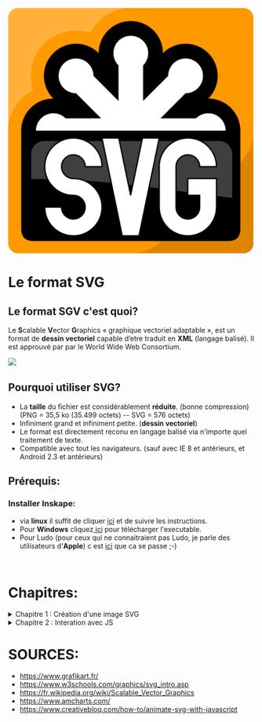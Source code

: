 
<img src="logosvg.png" style="width: 500px;"/>

# Le format SVG


## Le format SGV c'est quoi?

Le **S**calable  **V**ector  **G**raphics « graphique vectoriel adaptable », est un format de **dessin vectoriel** capable d’etre traduit en **XML** (langage balisé). Il est approuvé par par le World Wide Web Consortium.

<img src="https://upload.wikimedia.org/wikipedia/commons/c/c6/Bezier_forth_anim.gif" style="width: 700px;"/>

## Pourquoi utiliser SVG? ##

* La **taille** du fichier est considérablement **réduite**. (bonne compression) (PNG = 35,5 ko (35.499 octets) -- SVG = 576 octets)
* Infiniment grand et infiniment petite. (**dessin vectoriel**)
* Le format est directement reconu en langage balisé via n'importe quel traitement de texte.
* Compatible avec tout les navigateurs. (sauf avec IE 8 et antérieurs, et Android 2.3 et antérieurs)

## Prérequis: ##

### Installer Inskape:

* via **linux** il suffit de cliquer <a href="apt://inkscape"> ici</a> et de suivre les instructions.
* Pour **Windows** cliquez<a href="https://inkscape.org/fr/release/0.92.3/windows/64-bit/exe/dl/" target="_blank"> ici</a> pour télécharger l'executable.
* Pour Ludo (pour ceux qui ne connaitraient pas Ludo, je parle des utilisateurs d'**Apple**) c est <a href="" target="_blank">ici</a> que ca se passe ;-)

<br>

# Chapitres:

<details> 
  <summary>Chapitre 1 : Création d'une image SVG </summary>

## Comment ca marche?

Télécharger un fichier SVG sur le net, [vive google](www.google.fr), ou encore mieux en créer une avec un logociel de dessin vectoriel comme [Illustrator](www.adobe.com) (coute une fortune) ou [Inskape](www.inskape.com) qui est plutot sympa et surtout open source.

[<img src="p1.png" style="width: 700px;"/>](p1.png)

## L'interface Inskape:

Voici les outils dont vous aurrez besoin pour éffectuer ce tuto:

[<img src="interface-inkscape.png" style="width: 700px;"/>](interface-inkscape.png)

1. Selectionner et transformer des objets.
2. Créer des rectangles et des carrés.
3. Créer des cercles.
4. Créer des polygones.
5. Editer les couleurs et les contours des objets.

## Amusez-vous:

* Dessine un cercle, ajoute lui une couleur de fond et une bordure.
* Dessine un carré.
* Un rectangle.
* t un triangle.


[<img src="inkscape-formes.png" style="width: 700px;"/>](inkscape-formes.png)

## Optimiser le code:

Meme si le code SVG est deja tres bien optimisé à la base, il est possible de l'optimiser encore plus.
En fonction du logiciel utilisé pour generer le fichier il y a généralement un **DOCTYPE** , des **annotations** et d'autre chose qui sont inutile. Il existe des outils comme [SVGO](#) de Node JS. 

[<img src="p3.png" style="width: 700px;"/>](https://www.youtube.com/watch?v=iVzW3XuOm7E&feature=youtu.be)

## Prendre le controle avec CSS:

Pour l'exemple j'ai créé un fichier SVG tres simple, deux élément: une ellipse bleu sous un rectangle vert, les deux ont un contoure de 5 pixel noir.

<img src="p6.png" style="width: 700px;"/>

Si on devait refaire plus ou moins la meme chose avec du html et du css voila comment on s y prendrait:

<img src="p4.png" style="width: 700px;"/>

C est maintenant qu'on va parler du code SVG et de ses balise native.
dans mon exemple on retrouve ces balise: 

* **< xml >** : parametre xml (version, UTF-8, etc..)
* **< svg >** : parametre svg ( une sorte de HTML)
* **< g >** : représente la div qui contiens tout les elements.
* **< ellipse >** : contient lles formes de type ellipse.
* **< rect >** : contient les rectangle carrés etc. *logique* :-)
* **< path >** : Pour les formes complexe la div s'appel path.

<img src="p5.png" style="width: 700px;"/>

 *On reviendra sur les propriétés dans un instant.* 

Pour pouvoir modifier le css de chaque éléments il suffit de lui attribuer une class comme pour n'importe quel balise HTML traditionnel.

Comme ca il ne reste plus qu'a ajouter ces class dans le css et s'amuser à modifier le style de chque element du dessin. 

Biensur ca marche aussi avec du JS, c est ce qu'on va voir maintenant.
</details>

<details> 
  <summary>Chapitre 2 : Interation avec JS </summary>

# Création d'une carte interactive.

[Voila le résultat](http://workshop.surikate.be/) et  [ici](https://github.com/svg/svgo) les fichier sources.

## Création de la carte:

* j'ai dessiné une carte de la belgique, chaque formes (provinces) est dans un calque différent ( *Travailler avec les calques [calques](https://fr.flossmanuals.net/inkscape/layers/) et les nommer permet de créer une sorte de ```<div>``` pour chaque dessin, une chose de moins à faire lors de l'optimisation du code.* )

* Ensuite j'ai commenté et optimisé le code en suppriment les meta inutile et en ajoutant des ID pour les selectionner plus facilement:

[<img src="svg-opti.png" style="width: 700px;"/>](svg-opti.png)

## Intégration de l'image:

* Creer un document html
* Pour que ca soit plus propre y ajouter des balises ```<html>```, ```<meta>``` et ```<body>``` ;-)
* Ajouter une ```<div class="map">``` qui contiendra la carte et la liste des provinces. Dedans y ajouter deux div l'une en dessous de l'autre. ```<div class=".map__carte">``` et ```<div class="map__provinces">```. ( *[Pourquoi "__"? La methodologie BEM](https://blog.webnet.fr/methodologie-bem-bloc-element-modificateur/)* )


* Coller le code SVG de la carte entre les balises ```<div class=".map__carte">```
* Et dans ```<div class="map__provinces">``` créer une lise avec le nom de chaque province.
* Ajouter un idantifiant à chaque province :

[<img src="liste-code.png" style="width: 700px;"/>](liste-code.png)

* Et peu de CSS:

[<img src="css-svg.png" style="width: 700px;"/>](css-svg.png)


## C'est la qu'on code vraiment.

### Ajout du JavaScript:

* Entre deux balise ```<script>``` :

```
let map = document.querySelector('#map');// SELECTION DE LA DIV "MAP"
let provincesImg = document.querySelectorAll('.map__carte g'); // SELECTION DE TOUT LES "G"
let provincesList = document.querySelectorAll('.map__provinces li'); // SELECTION DE TOUT LES "UL"

provincesImg.forEach(function(path){ // POUR CHAQUE "g" 
    path.addEventListener('mouseenter', function(e) { // AU MOMENT OU LE CURSEUR ENTRE DANS LA ZONE
        let id = this.id.replace('province-','')
        map.querySelectorAll('.is-active').forEach(function (item){
            item.classList.remove('is-active')
        })
        document.querySelector('#list-' + id).classList.add('is-active'); // RAJOUTE LA CLASS "is-active" 
        document.querySelector('#province-' + id).classList.add('is-active'); // RAJOUTE LA CLASS "is-active"
    })
})
```

</details>


# SOURCES:

* https://www.grafikart.fr/
* https://www.w3schools.com/graphics/svg_intro.asp
* https://fr.wikipedia.org/wiki/Scalable_Vector_Graphics
* https://www.amcharts.com/
* https://www.creativebloq.com/how-to/animate-svg-with-javascript



